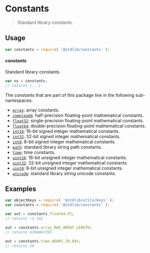 <!--

@license Apache-2.0

Copyright (c) 2018 The Stdlib Authors.

Licensed under the Apache License, Version 2.0 (the "License");
you may not use this file except in compliance with the License.
You may obtain a copy of the License at

   http://www.apache.org/licenses/LICENSE-2.0

Unless required by applicable law or agreed to in writing, software
distributed under the License is distributed on an "AS IS" BASIS,
WITHOUT WARRANTIES OR CONDITIONS OF ANY KIND, either express or implied.
See the License for the specific language governing permissions and
limitations under the License.

-->

# Constants

> Standard library constants.

<section class="usage">

## Usage

```javascript
var constants = require( '@stdlib/constants' );
```

#### constants

Standard library constants.

```javascript
var ns = constants;
// returns {...}
```

The constants that are part of this package live in the following sub-namespaces:

<!-- <toc pattern="*"> -->

<div class="namespace-toc">

-   <span class="signature">[`array`][@stdlib/constants/array]</span><span class="delimiter">: </span><span class="description">array constants.</span>
-   <span class="signature">[`complex64`][@stdlib/constants/complex64]</span><span class="delimiter">: </span><span class="description">half-precision floating-point mathematical constants.</span>
-   <span class="signature">[`float32`][@stdlib/constants/float32]</span><span class="delimiter">: </span><span class="description">single-precision floating-point mathematical constants.</span>
-   <span class="signature">[`float64`][@stdlib/constants/float64]</span><span class="delimiter">: </span><span class="description">double-precision floating-point mathematical constants.</span>
-   <span class="signature">[`int16`][@stdlib/constants/int16]</span><span class="delimiter">: </span><span class="description">16-bit signed integer mathematical constants.</span>
-   <span class="signature">[`int32`][@stdlib/constants/int32]</span><span class="delimiter">: </span><span class="description">32-bit signed integer mathematical constants.</span>
-   <span class="signature">[`int8`][@stdlib/constants/int8]</span><span class="delimiter">: </span><span class="description">8-bit signed integer mathematical constants.</span>
-   <span class="signature">[`path`][@stdlib/constants/path]</span><span class="delimiter">: </span><span class="description">standard library string path constants.</span>
-   <span class="signature">[`time`][@stdlib/constants/time]</span><span class="delimiter">: </span><span class="description">time constants.</span>
-   <span class="signature">[`uint16`][@stdlib/constants/uint16]</span><span class="delimiter">: </span><span class="description">16-bit unsigned integer mathematical constants.</span>
-   <span class="signature">[`uint32`][@stdlib/constants/uint32]</span><span class="delimiter">: </span><span class="description">32-bit unsigned integer mathematical constants.</span>
-   <span class="signature">[`uint8`][@stdlib/constants/uint8]</span><span class="delimiter">: </span><span class="description">8-bit unsigned integer mathematical constants.</span>
-   <span class="signature">[`unicode`][@stdlib/constants/unicode]</span><span class="delimiter">: </span><span class="description">standard library string unicode constants.</span>

</div>

<!-- </toc> -->

</section>

<!-- /.usage -->

<section class="examples">

## Examples

<!-- eslint no-undef: "error" -->

```javascript
var objectKeys = require( '@stdlib/utils/keys' );
var constants = require( '@stdlib/constants' );

var out = constants.float64.PI;
// returns ~3.142

out = constants.array.MAX_ARRAY_LENGTH;
// returns 4294967295

out = constants.time.HOURS_IN_DAY;
// returns 24
```

</section>

<!-- /.examples -->

<section class="links">

<!-- <toc-links> -->

[@stdlib/constants/array]: https://github.com/stdlib-js/stdlib/tree/develop/lib/node_modules/%40stdlib/constants/array

[@stdlib/constants/complex64]: https://github.com/stdlib-js/stdlib/tree/develop/lib/node_modules/%40stdlib/constants/complex64

[@stdlib/constants/float32]: https://github.com/stdlib-js/stdlib/tree/develop/lib/node_modules/%40stdlib/constants/float32

[@stdlib/constants/float64]: https://github.com/stdlib-js/stdlib/tree/develop/lib/node_modules/%40stdlib/constants/float64

[@stdlib/constants/int16]: https://github.com/stdlib-js/stdlib/tree/develop/lib/node_modules/%40stdlib/constants/int16

[@stdlib/constants/int32]: https://github.com/stdlib-js/stdlib/tree/develop/lib/node_modules/%40stdlib/constants/int32

[@stdlib/constants/int8]: https://github.com/stdlib-js/stdlib/tree/develop/lib/node_modules/%40stdlib/constants/int8

[@stdlib/constants/path]: https://github.com/stdlib-js/stdlib/tree/develop/lib/node_modules/%40stdlib/constants/path

[@stdlib/constants/time]: https://github.com/stdlib-js/stdlib/tree/develop/lib/node_modules/%40stdlib/constants/time

[@stdlib/constants/uint16]: https://github.com/stdlib-js/stdlib/tree/develop/lib/node_modules/%40stdlib/constants/uint16

[@stdlib/constants/uint32]: https://github.com/stdlib-js/stdlib/tree/develop/lib/node_modules/%40stdlib/constants/uint32

[@stdlib/constants/uint8]: https://github.com/stdlib-js/stdlib/tree/develop/lib/node_modules/%40stdlib/constants/uint8

[@stdlib/constants/unicode]: https://github.com/stdlib-js/stdlib/tree/develop/lib/node_modules/%40stdlib/constants/unicode

<!-- </toc-links> -->

</section>

<!-- /.links -->
